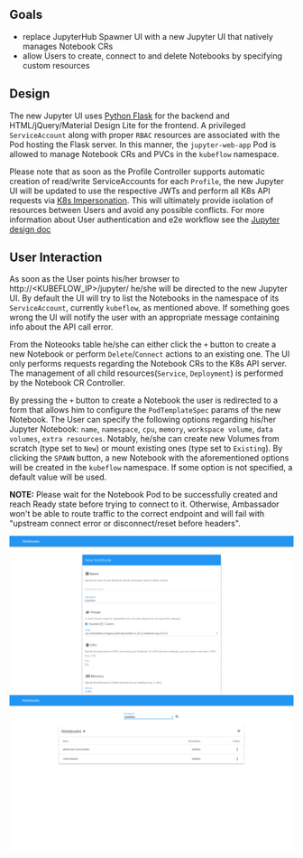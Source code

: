 ## Goals
- replace JupyterHub Spawner UI with a new Jupyter UI that natively manages Notebook CRs
- allow Users to create, connect to and delete Notebooks by specifying custom resources

## Design
The new Jupyter UI uses [Python Flask](http://flask.pocoo.org/) for the backend and HTML/jQuery/Material Design Lite for the frontend. A privileged `ServiceAccount` along with proper `RBAC` resources are associated with the Pod hosting the Flask server. In this manner, the `jupyter-web-app` Pod is allowed to manage Notebook CRs and PVCs in the `kubeflow` namespace. 

Please note that as soon as the Profile Controller supports automatic creation of read/write ServiceAccounts for each `Profile`, the new Jupyter UI will be updated to use the respective JWTs and perform all K8s API requests via [K8s Impersonation](https://kubernetes.io/docs/reference/access-authn-authz/authentication/#user-impersonation). This will ultimately provide isolation of resources between Users and avoid any possible conflicts. For more information about User authentication and e2e workflow see the [Jupyter design doc](http://bit.ly/kf_jupyter_design_doc)


## User Interaction
As soon as the User points his/her browser to http://<KUBEFLOW_IP>/jupyter/ he/she will be directed to the new Jupyter UI. By default the UI will try to list the Notebooks in the namespace of its `ServiceAccount`, currently `kubeflow`, as mentioned above. If something goes wrong the UI will notify the user with an appropriate message containing info about the API call error. 

From the Noteooks table he/she can either click the `+` button to create a new Notebook or perform `Delete`/`Connect` actions to an existing one. The UI only performs requests regarding the Notebook CRs to the K8s API server. The management of all child resources(`Service`, `Deployment`) is performed by the Notebook CR Controller. 

By pressing the `+` button to create a Notebook the user is redirected to a form that allows him to configure the `PodTemplateSpec` params of the new Notebook. The User can specify the following options regarding his/her Jupyter Notebook: `name`, `namespace`, `cpu`, `memory`, `workspace volume`, `data volumes`, `extra resources`. Notably, he/she can create new Volumes from scratch (type set to `New`) or mount existing ones (type set to `Existing`). By clicking the `SPAWN` button, a new Notebook with the aforementioned options will be created in the `kubeflow` namespace. If some option is not specified, a default value will be used.

**NOTE:**
Please wait for the Notebook Pod to be successfully created and reach Ready state before trying to connect to it.
Otherwise, Ambassador won't be able to route traffic to the correct endpoint and will fail
with "upstream connect error or disconnect/reset before headers".

![Jupyter Form](./docs/notebooks-add.png "Jupyter Form")
![Jupyter WebApp](./docs/notebooks.png "Jupyter WebApp")